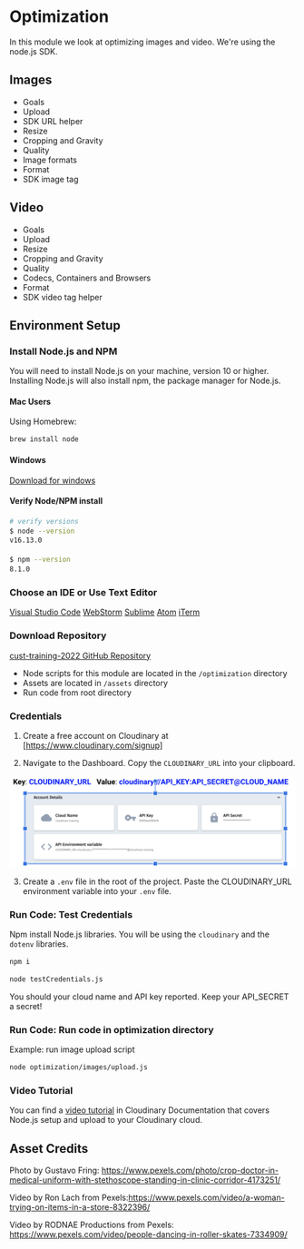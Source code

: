 # Optimization

In this module we look at optimizing images and video.  We're using the node.js SDK.

## Images
- Goals
- Upload 
- SDK URL helper
- Resize
- Cropping and Gravity
- Quality
- Image formats
- Format
- SDK image tag


## Video

- Goals
- Upload
- Resize
- Cropping and Gravity
- Quality
- Codecs, Containers and Browsers
- Format
- SDK video tag helper

## Environment Setup

### Install Node.js and NPM
You will need to install Node.js on your machine, version 10 or higher.
 Installing Node.js will also install npm, the package manager for Node.js.

#### Mac Users
Using Homebrew:

```bash
brew install node
```

#### Windows
[Download for windows](https://nodejs.org/en/download/)

#### Verify Node/NPM install

```bash
# verify versions
$ node --version
v16.13.0

$ npm --version
8.1.0
```

### Choose an IDE or Use Text Editor

[Visual Studio Code](https://code.visualstudio.com/download)
[WebStorm](https://www.jetbrains.com/webstorm/)
[Sublime](https://www.sublimetext.com/)
[Atom](https://atom.io/)
[iTerm](https://iterm2.com/)

### Download Repository

[cust-training-2022 GitHub Repository](https://github.com/cloudinary-training/cust-training-2022)

- Node scripts for this module are located in the  `/optimization` directory
- Assets are located in `/assets` directory
- Run code from root directory 

### Credentials

1. Create a free account on Cloudinary at [https://www.cloudinary.com/signup]

2. Navigate to the Dashboard. Copy the `CLOUDINARY_URL` into your clipboard.

![Dashboard](../assets/cloudinary-url.png)

3. Create a `.env` file in the root of the project. Paste the CLOUDINARY_URL environment variable into your `.env` file.

### Run Code: Test Credentials

Npm install Node.js libraries. You will be using the `cloudinary` and the `dotenv` libraries.

```bash
npm i
```

```bash
node testCredentials.js
```
You should your cloud name and API key reported.  Keep your API_SECRET a secret!

### Run Code: Run code in optimization directory
Example: run image upload script

```bash
node optimization/images/upload.js
```
### Video Tutorial
You can find a [video tutorial](https://cloudinary.com/documentation/upload_programmatically_tutorial) in Cloudinary Documentation that covers Node.js setup and upload to your Cloudinary cloud.

## Asset Credits

Photo by Gustavo Fring: https://www.pexels.com/photo/crop-doctor-in-medical-uniform-with-stethoscope-standing-in-clinic-corridor-4173251/

Video by Ron Lach from Pexels:https://www.pexels.com/video/a-woman-trying-on-items-in-a-store-8322396/

Video by RODNAE Productions from Pexels: https://www.pexels.com/video/people-dancing-in-roller-skates-7334909/
